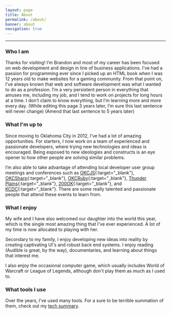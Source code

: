 ```yaml
---
layout: page
title: About
permalink: /about/
banner: about
navigation: true
---
```

------

### Who I am

Thanks for visiting! I’m Brandon and most of my career has been focused on web development and design in line of business applications. I’ve had a passion for programming ever since I picked up an HTML book when I was 12 years old to make websites for a gaming community. From that point on, I’ve always known that web and software development was what I wanted to do as a profession. I’m a very persistent person in everything that amuses me, including my job, and I tend to work on projects for long hours at a time. I don’t claim to know everything, but I’m learning more and more every day. (While editing this page 3 years later, I’m sure this last sentence will never change) (Amend that last sentence to 5 years later)

### What I'm up to

Since moving to Oklahoma City in 2012, I’ve had a lot of amazing opportunities. For starters, I now work on a team of experienced and passionate developers, where trying new technologies and ideas is encouraged. Being exposed to new ideologies and constructs is an eye opener to how other people are solving similar problems.

I’m also able to take advantage of attending local developer user group meetings and conferences such as [OKCJS](http://okcjs.com/){:target="_blank"}, [OKCSharp](http://okcsharp.net/){:target="_blank"}, [OKCRuby](http://okcruby.org/){:target="_blank"}, [Thunder Plains](http://thunderplainsconf.com/){:target="_blank"}, [200OK](http://200ok.us/){:target="_blank"}, and [KCDC](http://www.kcdc.info/){:target="_blank"}. There are some really talented and passionate people that attend these events to learn from.

### What I enjoy

My wife and I have also welcomed our daughter into the world this year, which is
the single most amazing thing that I've ever experienced. A lot of my time is now
allocated to playing with her.

Secondary to my family, I enjoy developing new ideas into reality by creating captivating UI's and robust back end systems. I enjoy reading (Audible is great, by the way), documentaries, and learning about things that interest me.

I also enjoy the occasional computer game, which usually includes World of Warcraft
or League of Legends, although don't play them as much as I used to.

### What tools I use

Over the years, I've used many tools. For a sure to be terrible summation of them, check out my [tech summary](/about/tech-summary/).
